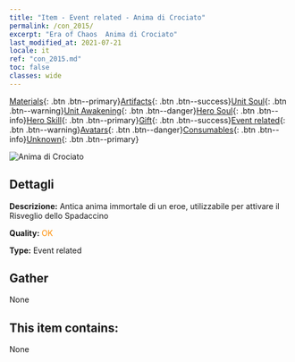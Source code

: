 ```yaml
---
title: "Item - Event related - Anima di Crociato"
permalink: /con_2015/
excerpt: "Era of Chaos  Anima di Crociato"
last_modified_at: 2021-07-21
locale: it
ref: "con_2015.md"
toc: false
classes: wide
---
```

 [Materials](/ItemsIT/){: .btn .btn--primary}[Artifacts](/ItemsIT/Artifacts/){: .btn .btn--success}[Unit Soul](/ItemsIT/UnitSoul/){: .btn .btn--warning}[Unit Awakening](/ItemsIT/UnitAwakening/){: .btn .btn--danger}[Hero Soul](/ItemsIT/HeroSoul/){: .btn .btn--info}[Hero Skill](/ItemsIT/HeroSkill/){: .btn .btn--primary}[Gift](/ItemsIT/Gift/){: .btn .btn--success}[Event related](/ItemsIT/Events/){: .btn .btn--warning}[Avatars](/ItemsIT/Avatars/){: .btn .btn--danger}[Consumables](/ItemsIT/Consumables/){: .btn .btn--info}[Unknown](/ItemsIT/Unknown/){: .btn .btn--primary}

 ![Anima di Crociato](/images/t/juexing_104.png)

## Dettagli
 **Descrizione:** Antica anima immortale di un eroe, utilizzabile per attivare il Risveglio dello Spadaccino

 **Quality:** <span style="color: #FF8C00">OK</span>

 **Type:** Event related

## Gather

  None

## This item contains:

  None

